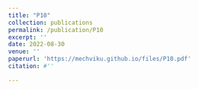 ```yaml
---
title: "P10"
collection: publications
permalink: /publication/P10
excerpt: ''
date: 2022-08-30
venue: ''
paperurl: 'https://mechviku.github.io/files/P10.pdf'
citation: #''

---
```


[Download paper here]: (https://mechviku.github.io/files/P10.pdf)






